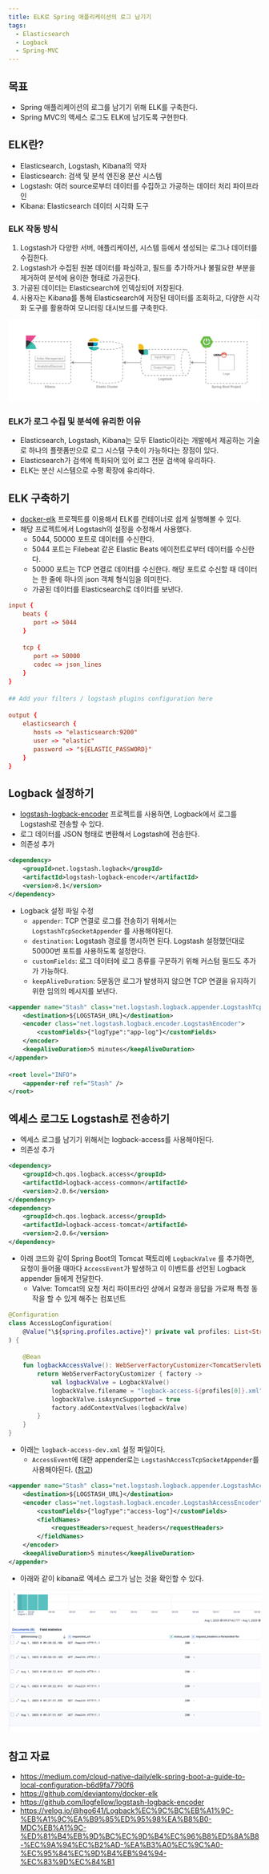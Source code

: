```yaml
---
title: ELK로 Spring 애플리케이션의 로그 남기기
tags:
  - Elasticsearch
  - Logback
  - Spring-MVC
---
```

## 목표

- Spring 애플리케이션의 로그를 남기기 위해 ELK를 구축한다.
- Spring MVC의 액세스 로그도 ELK에 남기도록 구현한다.

## ELK란?

- Elasticsearch, Logstash, Kibana의 약자
- Elasticsearch: 검색 및 분석 엔진용 분산 시스템
- Logstash: 여러 source로부터 데이터를 수집하고 가공하는 데이터 처리 파이프라인
- Kibana: Elasticsearch 데이터 시각화 도구

### ELK 작동 방식

1. Logstash가 다양한 서버, 애플리케이션, 시스템 등에서 생성되는 로그나 데이터를 수집한다.
2. Logstash가 수집된 원본 데이터를 파싱하고, 필드를 추가하거나 불필요한 부분을 제거하여 분석에 용이한 형태로 가공한다.
3. 가공된 데이터는 Elasticsearch에 인덱싱되어 저장된다.
4. 사용자는 Kibana를 통해 Elasticsearch에 저장된 데이터를 조회하고, 다양한 시각화 도구를 활용하여 모니터링 대시보드를 구축한다.

![](assets/Pasted%20image%2020250813193455.png)

### ELK가 로그 수집 및 분석에 유리한 이유

- Elasticsearch, Logstash, Kibana는 모두 Elastic이라는 개발에서 제공하는 기술로 하나의 플랫폼만으로 로그 시스템 구축이 가능하다는 장점이 있다.
- Elasticsearch가 검색에 특화되어 있어 로그 전문 검색에 유리하다.
- ELK는 분산 시스템으로 수평 확장에 유리하다.

## ELK 구축하기

- [docker-elk](https://github.com/deviantony/docker-elk) 프로젝트를 이용해서 ELK를 컨테이너로 쉽게 실행해볼 수 있다.
- 해당 프로젝트에서 Logstash의 설정을 수정해서 사용했다.
	- 5044, 50000 포트로 데이터를 수신한다.
	- 5044 포트는 Filebeat 같은 Elastic Beats 에이전트로부터 데이터를 수신한다.
	- 50000 포트는 TCP 연결로 데이터를 수신한다. 해당 포트로 수신할 때 데이터는 한 줄에 하나의 json 객체 형식임을 의미한다.
	- 가공된 데이터를 Elasticsearch로 데이터를 보낸다.

```conf
input {  
    beats {  
       port => 5044  
    }  
  
    tcp {  
       port => 50000  
       codec => json_lines  
    }  
}  
  
## Add your filters / logstash plugins configuration here  
  
output {  
    elasticsearch {  
       hosts => "elasticsearch:9200"  
       user => "elastic"  
       password => "${ELASTIC_PASSWORD}"  
    }  
}
```

## Logback 설정하기

- [logstash-logback-encoder](https://github.com/logfellow/logstash-logback-encoder) 프로젝트를 사용하면, Logback에서 로그를 Logstash로 전송할 수 있다.
- 로그 데이터를 JSON 형태로 변환해서 Logstash에 전송한다.
- 의존성 추가

```xml
<dependency>
    <groupId>net.logstash.logback</groupId>
    <artifactId>logstash-logback-encoder</artifactId>
    <version>8.1</version>
</dependency>
```

- Logback 설정 파일 수정
	- `appender`: TCP 연결로 로그를 전송하기 위해서는 `LogstashTcpSocketAppender` 를 사용해야된다.
	- `destination`: Logstash 경로를 명시하면 된다. Logstash 설정했던대로 50000번 포트를 사용하도록 설정한다.
	- `customFields`: 로그 데이터에 로그 종류를 구분하기 위해 커스텀 필드도 추가가 가능하다.
	- `keepAliveDuration`: 5분동안 로그가 발생하지 않으면 TCP 연결을 유지하기 위한 임의의 메시지를 보낸다.

```xml
<appender name="Stash" class="net.logstash.logback.appender.LogstashTcpSocketAppender">  
    <destination>${LOGSTASH_URL}</destination>  
    <encoder class="net.logstash.logback.encoder.LogstashEncoder">  
        <customFields>{"logType":"app-log"}</customFields>  
    </encoder>  
    <keepAliveDuration>5 minutes</keepAliveDuration>  
</appender>  
  
<root level="INFO">  
    <appender-ref ref="Stash" />  
</root>
```

## 엑세스 로그도 Logstash로 전송하기

- 엑세스 로그를 남기기 위해서는 logback-access를 사용해야된다.
- 의존성 추가

```xml
<dependency>
    <groupId>ch.qos.logback.access</groupId>
    <artifactId>logback-access-common</artifactId>
    <version>2.0.6</version>
</dependency>
<dependency>
    <groupId>ch.qos.logback.access</groupId>
    <artifactId>logback-access-tomcat</artifactId>
    <version>2.0.6</version>
</dependency>
```

- 아래 코드와 같이 Spring Boot의 Tomcat 팩토리에 `LogbackValve` 를 추가하면, 요청이 들어올 때마다 `AccessEvent`가 발생하고 이 이벤트를 선언된 Logback appender 들에게 전달한다.
	- Valve: Tomcat의 요청 처리 파이프라인 상에서 요청과 응답을 가로채 특정 동작을 할 수 있게 해주는 컴포넌트

```kotlin
@Configuration  
class AccessLogConfiguration(  
    @Value("\${spring.profiles.active}") private val profiles: List<String>,  
) {  
  
    @Bean  
    fun logbackAccessValve(): WebServerFactoryCustomizer<TomcatServletWebServerFactory> {  
        return WebServerFactoryCustomizer { factory ->  
            val logbackValve = LogbackValve()  
            logbackValve.filename = "logback-access-${profiles[0]}.xml"  
            logbackValve.isAsyncSupported = true  
            factory.addContextValves(logbackValve)  
        }  
    }  
}
```

- 아래는 `logback-access-dev.xml` 설정 파일이다.
	- `AccessEvent`에 대한 appender로는 `LogstashAccessTcpSocketAppender`를 사용해야된다. ([참고](https://github.com/logfellow/logstash-logback-encoder?tab=readme-ov-file#usage))

```xml
<appender name="Stash" class="net.logstash.logback.appender.LogstashAccessTcpSocketAppender">  
    <destination>${LOGSTASH_URL}</destination>  
    <encoder class="net.logstash.logback.encoder.LogstashAccessEncoder">  
        <customFields>{"logType":"access-log"}</customFields>  
        <fieldNames>            
	        <requestHeaders>request_headers</requestHeaders>  
        </fieldNames>  
    </encoder>  
    <keepAliveDuration>5 minutes</keepAliveDuration>  
</appender>
```

- 아래와 같이 kibana로 엑세스 로그가 남는 것을 확인할 수 있다.

![](assets/Pasted%20image%2020250813204716.png)

## 참고 자료

- https://medium.com/cloud-native-daily/elk-spring-boot-a-guide-to-local-configuration-b6d9fa7790f6
- https://github.com/deviantony/docker-elk
- https://github.com/logfellow/logstash-logback-encoder
- https://velog.io/@hgo641/Logback%EC%9C%BC%EB%A1%9C-%EB%A1%9C%EA%B9%85%ED%95%98%EA%B8%B0-MDC%EB%A1%9C-%ED%81%B4%EB%9D%BC%EC%9D%B4%EC%96%B8%ED%8A%B8-%EC%9A%94%EC%B2%AD-%EA%B3%A0%EC%9C%A0-%EC%95%84%EC%9D%B4%EB%94%94-%EC%83%9D%EC%84%B1
